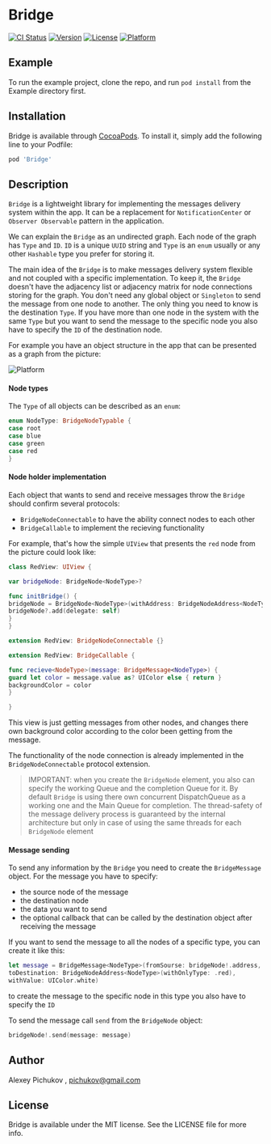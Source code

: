 # Bridge

[![CI Status](https://img.shields.io/travis/pichukov/Bridge.svg?style=flat)](https://travis-ci.org/pichukov/Bridge)
[![Version](https://img.shields.io/cocoapods/v/Bridge.svg?style=flat)](https://cocoapods.org/pods/Bridge)
[![License](https://img.shields.io/cocoapods/l/Bridge.svg?style=flat)](https://cocoapods.org/pods/Bridge)
[![Platform](https://img.shields.io/cocoapods/p/Bridge.svg?style=flat)](https://cocoapods.org/pods/Bridge)

## Example

To run the example project, clone the repo, and run `pod install` from the Example directory first.

## Installation

Bridge is available through [CocoaPods](https://cocoapods.org). To install
it, simply add the following line to your Podfile:

```ruby
pod 'Bridge'
```

## Description

`Bridge` is a lightweight library for implementing the messages delivery system within the app. It can be a replacement for `NotificationCenter` or `Observer Observable` pattern in the application. 

We can explain the `Bridge` as an undirected graph. Each node of the graph has `Type` and `ID`. `ID` is a unique `UUID` string and `Type` is an `enum` usually or any other `Hashable` type you prefer for storing it.  

The main idea of the `Bridge` is to make messages delivery system flexible and not coupled with a specific implementation. To keep it, the `Bridge` doesn't have the adjacency list or adjacency matrix for node connections storing for the graph. You don't need any global object or `Singleton` to send the message from one node to another. The only thing you need to know is the destination `Type`. If you have more than one node in the system with the same `Type` but you want to send the message to the specific node you also have to specify the `ID` of the destination node.

For example you have an object structure in the app that can be presented as a graph from the picture:

![Platform](https://i.ibb.co/w7VkRRr/graph.png)

#### Node types

The `Type` of all objects can be described as an `enum`:

```swift
enum NodeType: BridgeNodeTypable {
case root
case blue
case green
case red
}
```

#### Node holder implementation

Each object that wants to send and receive messages throw the `Bridge` should confirm several protocols:

- `BridgeNodeConnectable` to have the ability connect nodes to each other
- `BridgeCallable` to implement the recieving functionality

For example, that's how the simple `UIView` that presents the `red` node from the picture could look like:

```swift
class RedView: UIView {

var bridgeNode: BridgeNode<NodeType>?

func initBridge() {
bridgeNode = BridgeNode<NodeType>(withAddress: BridgeNodeAddress<NodeType>(withAutogeneratedIdAndType: .red))
bridgeNode?.add(delegate: self)
}
}

extension RedView: BridgeNodeConnectable {}

extension RedView: BridgeCallable {

func recieve<NodeType>(message: BridgeMessage<NodeType>) {
guard let color = message.value as? UIColor else { return }
backgroundColor = color
}

}
```

This view is just getting messages from other nodes, and changes there own background color according to the color been getting from the message.

The functionality of the node connection is already implemented in the `BridgeNodeConnectable` protocol extension.  

> IMPORTANT: when you create the `BridgeNode` element, you also can specify the working Queue and the completion Queue for it. By default `Bridge` is using there own concurrent DispatchQueue as a working one and the Main Queue for completion. The thread-safety of the message delivery process is guaranteed by the internal architecture but only in case of using the same threads for each `BridgeNode` element

#### Message sending

To send any information by the `Bridge` you need to create the `BridgeMessage` object. For the message you have to specify:

- the source node of the message
- the destination node
- the data you want to send
- the optional callback that can be called by the destination object after receiving the message

If you want to send the message to all the nodes of a specific type, you can create it like this: 

```swift
let message = BridgeMessage<NodeType>(fromSourse: bridgeNode!.address,
toDestination: BridgeNodeAddress<NodeType>(withOnlyType: .red),
withValue: UIColor.white)
```

to create the message to the specific node in this type you also have to specify the `ID`

To send the message call `send` from the `BridgeNode` object:

```swift
bridgeNode!.send(message: message)
```

## Author

Alexey Pichukov ,  pichukov@gmail.com

## License

Bridge is available under the MIT license. See the LICENSE file for more info.
